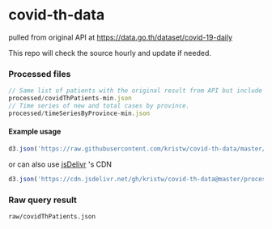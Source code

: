 # covid-th-data

pulled from original API at https://data.go.th/dataset/covid-19-daily

This repo will check the source hourly and update if needed.

### Processed files

```js
// Same list of patients with the original result from API but include cleaning.
processed/covidThPatients-min.json
// Time series of new and total cases by province.
processed/timeSeriesByProvince-min.json
```

#### Example usage

```ts
d3.json('https://raw.githubusercontent.com/kristw/covid-th-data/master/processed/covidThPatients-min.json');
```

or can also use [jsDelivr](https://www.jsdelivr.com/) 's CDN

```ts
d3.json('https://cdn.jsdelivr.net/gh/kristw/covid-th-data@master/processed/covidThPatients-min.json');
```

### Raw query result

```
raw/covidThPatients.json
```
